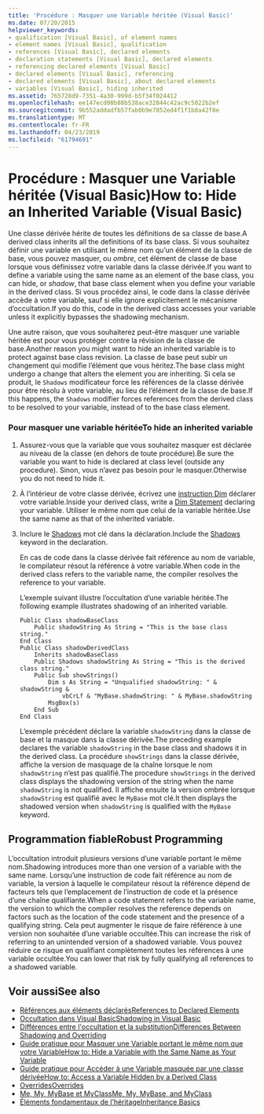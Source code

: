 ```yaml
---
title: 'Procédure : Masquer une Variable héritée (Visual Basic)'
ms.date: 07/20/2015
helpviewer_keywords:
- qualification [Visual Basic], of element names
- element names [Visual Basic], qualification
- references [Visual Basic], declared elements
- declaration statements [Visual Basic], declared elements
- referencing declared elements [Visual Basic]
- declared elements [Visual Basic], referencing
- declared elements [Visual Basic], about declared elements
- variables [Visual Basic], hiding inherited
ms.assetid: 765728d9-7351-4a30-999d-b5f34f024412
ms.openlocfilehash: ee147ecd00b88b538ace32844c42ac9c5022b2ef
ms.sourcegitcommit: 9b552addadfb57fab0b9e7852ed4f1f1b8a42f8e
ms.translationtype: MT
ms.contentlocale: fr-FR
ms.lasthandoff: 04/23/2019
ms.locfileid: "61794691"
---
```

# <a name="how-to-hide-an-inherited-variable-visual-basic"></a><span data-ttu-id="6416d-102">Procédure : Masquer une Variable héritée (Visual Basic)</span><span class="sxs-lookup"><span data-stu-id="6416d-102">How to: Hide an Inherited Variable (Visual Basic)</span></span>
<span data-ttu-id="6416d-103">Une classe dérivée hérite de toutes les définitions de sa classe de base.</span><span class="sxs-lookup"><span data-stu-id="6416d-103">A derived class inherits all the definitions of its base class.</span></span> <span data-ttu-id="6416d-104">Si vous souhaitez définir une variable en utilisant le même nom qu’un élément de la classe de base, vous pouvez masquer, ou *ombre*, cet élément de classe de base lorsque vous définissez votre variable dans la classe dérivée.</span><span class="sxs-lookup"><span data-stu-id="6416d-104">If you want to define a variable using the same name as an element of the base class, you can hide, or *shadow*, that base class element when you define your variable in the derived class.</span></span> <span data-ttu-id="6416d-105">Si vous procédez ainsi, le code dans la classe dérivée accède à votre variable, sauf si elle ignore explicitement le mécanisme d’occultation.</span><span class="sxs-lookup"><span data-stu-id="6416d-105">If you do this, code in the derived class accesses your variable unless it explicitly bypasses the shadowing mechanism.</span></span>  
  
 <span data-ttu-id="6416d-106">Une autre raison, que vous souhaiterez peut-être masquer une variable héritée est pour vous protéger contre la révision de la classe de base.</span><span class="sxs-lookup"><span data-stu-id="6416d-106">Another reason you might want to hide an inherited variable is to protect against base class revision.</span></span> <span data-ttu-id="6416d-107">La classe de base peut subir un changement qui modifie l’élément que vous héritez.</span><span class="sxs-lookup"><span data-stu-id="6416d-107">The base class might undergo a change that alters the element you are inheriting.</span></span> <span data-ttu-id="6416d-108">Si cela se produit, le `Shadows` modificateur force les références de la classe dérivée pour être résolu à votre variable, au lieu de l’élément de la classe de base.</span><span class="sxs-lookup"><span data-stu-id="6416d-108">If this happens, the `Shadows` modifier forces references from the derived class to be resolved to your variable, instead of to the base class element.</span></span>  
  
### <a name="to-hide-an-inherited-variable"></a><span data-ttu-id="6416d-109">Pour masquer une variable héritée</span><span class="sxs-lookup"><span data-stu-id="6416d-109">To hide an inherited variable</span></span>  
  
1. <span data-ttu-id="6416d-110">Assurez-vous que la variable que vous souhaitez masquer est déclarée au niveau de la classe (en dehors de toute procédure).</span><span class="sxs-lookup"><span data-stu-id="6416d-110">Be sure the variable you want to hide is declared at class level (outside any procedure).</span></span> <span data-ttu-id="6416d-111">Sinon, vous n’avez pas besoin pour le masquer.</span><span class="sxs-lookup"><span data-stu-id="6416d-111">Otherwise you do not need to hide it.</span></span>  
  
2. <span data-ttu-id="6416d-112">À l’intérieur de votre classe dérivée, écrivez une [instruction Dim](../../../../visual-basic/language-reference/statements/dim-statement.md) déclarer votre variable.</span><span class="sxs-lookup"><span data-stu-id="6416d-112">Inside your derived class, write a [Dim Statement](../../../../visual-basic/language-reference/statements/dim-statement.md) declaring your variable.</span></span> <span data-ttu-id="6416d-113">Utiliser le même nom que celui de la variable héritée.</span><span class="sxs-lookup"><span data-stu-id="6416d-113">Use the same name as that of the inherited variable.</span></span>  
  
3. <span data-ttu-id="6416d-114">Inclure le [Shadows](../../../../visual-basic/language-reference/modifiers/shadows.md) mot clé dans la déclaration.</span><span class="sxs-lookup"><span data-stu-id="6416d-114">Include the [Shadows](../../../../visual-basic/language-reference/modifiers/shadows.md) keyword in the declaration.</span></span>  
  
     <span data-ttu-id="6416d-115">En cas de code dans la classe dérivée fait référence au nom de variable, le compilateur résout la référence à votre variable.</span><span class="sxs-lookup"><span data-stu-id="6416d-115">When code in the derived class refers to the variable name, the compiler resolves the reference to your variable.</span></span>  
  
     <span data-ttu-id="6416d-116">L’exemple suivant illustre l’occultation d’une variable héritée.</span><span class="sxs-lookup"><span data-stu-id="6416d-116">The following example illustrates shadowing of an inherited variable.</span></span>  
  
    ```  
    Public Class shadowBaseClass  
        Public shadowString As String = "This is the base class string."  
    End Class  
    Public Class shadowDerivedClass  
        Inherits shadowBaseClass  
        Public Shadows shadowString As String = "This is the derived class string."  
        Public Sub showStrings()  
            Dim s As String = "Unqualified shadowString: " & shadowString &  
                vbCrLf & "MyBase.shadowString: " & MyBase.shadowString  
            MsgBox(s)  
        End Sub  
    End Class  
    ```  
  
     <span data-ttu-id="6416d-117">L’exemple précédent déclare la variable `shadowString` dans la classe de base et la masque dans la classe dérivée.</span><span class="sxs-lookup"><span data-stu-id="6416d-117">The preceding example declares the variable `shadowString` in the base class and shadows it in the derived class.</span></span> <span data-ttu-id="6416d-118">La procédure `showStrings` dans la classe dérivée, affiche la version de masquage de la chaîne lorsque le nom `shadowString` n’est pas qualifié.</span><span class="sxs-lookup"><span data-stu-id="6416d-118">The procedure `showStrings` in the derived class displays the shadowing version of the string when the name `shadowString` is not qualified.</span></span> <span data-ttu-id="6416d-119">Il affiche ensuite la version ombrée lorsque `shadowString` est qualifié avec le `MyBase` mot clé.</span><span class="sxs-lookup"><span data-stu-id="6416d-119">It then displays the shadowed version when `shadowString` is qualified with the `MyBase` keyword.</span></span>  
  
## <a name="robust-programming"></a><span data-ttu-id="6416d-120">Programmation fiable</span><span class="sxs-lookup"><span data-stu-id="6416d-120">Robust Programming</span></span>  
 <span data-ttu-id="6416d-121">L’occultation introduit plusieurs versions d’une variable portant le même nom.</span><span class="sxs-lookup"><span data-stu-id="6416d-121">Shadowing introduces more than one version of a variable with the same name.</span></span> <span data-ttu-id="6416d-122">Lorsqu’une instruction de code fait référence au nom de variable, la version à laquelle le compilateur résout la référence dépend de facteurs tels que l’emplacement de l’instruction de code et la présence d’une chaîne qualifiante.</span><span class="sxs-lookup"><span data-stu-id="6416d-122">When a code statement refers to the variable name, the version to which the compiler resolves the reference depends on factors such as the location of the code statement and the presence of a qualifying string.</span></span> <span data-ttu-id="6416d-123">Cela peut augmenter le risque de faire référence à une version non souhaitée d’une variable occultée.</span><span class="sxs-lookup"><span data-stu-id="6416d-123">This can increase the risk of referring to an unintended version of a shadowed variable.</span></span> <span data-ttu-id="6416d-124">Vous pouvez réduire ce risque en qualifiant complètement toutes les références à une variable occultée.</span><span class="sxs-lookup"><span data-stu-id="6416d-124">You can lower that risk by fully qualifying all references to a shadowed variable.</span></span>  
  
## <a name="see-also"></a><span data-ttu-id="6416d-125">Voir aussi</span><span class="sxs-lookup"><span data-stu-id="6416d-125">See also</span></span>

- [<span data-ttu-id="6416d-126">Références aux éléments déclarés</span><span class="sxs-lookup"><span data-stu-id="6416d-126">References to Declared Elements</span></span>](../../../../visual-basic/programming-guide/language-features/declared-elements/references-to-declared-elements.md)
- [<span data-ttu-id="6416d-127">Occultation dans Visual Basic</span><span class="sxs-lookup"><span data-stu-id="6416d-127">Shadowing in Visual Basic</span></span>](../../../../visual-basic/programming-guide/language-features/declared-elements/shadowing.md)
- [<span data-ttu-id="6416d-128">Différences entre l'occultation et la substitution</span><span class="sxs-lookup"><span data-stu-id="6416d-128">Differences Between Shadowing and Overriding</span></span>](../../../../visual-basic/programming-guide/language-features/declared-elements/differences-between-shadowing-and-overriding.md)
- [<span data-ttu-id="6416d-129">Guide pratique pour Masquer une Variable portant le même nom que votre Variable</span><span class="sxs-lookup"><span data-stu-id="6416d-129">How to: Hide a Variable with the Same Name as Your Variable</span></span>](../../../../visual-basic/programming-guide/language-features/declared-elements/how-to-hide-a-variable-with-the-same-name-as-your-variable.md)
- [<span data-ttu-id="6416d-130">Guide pratique pour Accéder à une Variable masquée par une classe dérivée</span><span class="sxs-lookup"><span data-stu-id="6416d-130">How to: Access a Variable Hidden by a Derived Class</span></span>](../../../../visual-basic/programming-guide/language-features/declared-elements/how-to-access-a-variable-hidden-by-a-derived-class.md)
- [<span data-ttu-id="6416d-131">Overrides</span><span class="sxs-lookup"><span data-stu-id="6416d-131">Overrides</span></span>](../../../../visual-basic/language-reference/modifiers/overrides.md)
- [<span data-ttu-id="6416d-132">Me, My, MyBase et MyClass</span><span class="sxs-lookup"><span data-stu-id="6416d-132">Me, My, MyBase, and MyClass</span></span>](../../../../visual-basic/programming-guide/program-structure/me-my-mybase-and-myclass.md)
- [<span data-ttu-id="6416d-133">Éléments fondamentaux de l’héritage</span><span class="sxs-lookup"><span data-stu-id="6416d-133">Inheritance Basics</span></span>](../../../../visual-basic/programming-guide/language-features/objects-and-classes/inheritance-basics.md)

